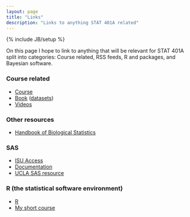 ```yaml
---
layout: page
title: "Links"
description: "Links to anything STAT 401A related"
---
```

{% include JB/setup %}

On this page I hope to link to anything that will be relevant for STAT 401A split into categories: Course related, RSS feeds, R and packages, and Bayesian software.

### Course related
- [Course](index.html)
- [Book](http://www.science.oregonstate.edu/~schafer/Sleuth/) ([datasets](http://www.science.oregonstate.edu/~schafer/Sleuth/files/sleuth3csv.zip))
- [Videos](http://www.youtube.com/jaradniemi)

### Other resources
- [Handbook of Biological Statistics](http://udel.edu/~mcdonald/statintro.html)

### SAS
- [ISU Access](http://www.stat.iastate.edu/resources/software/sas/)
- [Documentation](http://support.sas.com/documentation/)
- [UCLA SAS resource](http://www.ats.ucla.edu/stat/sas/)

### R (the statistical software environment)
- [R](http://www.r-project.org/)
- [My short course](http://niemiconsulting.com/blog/includes/class/IntroR.zip)
